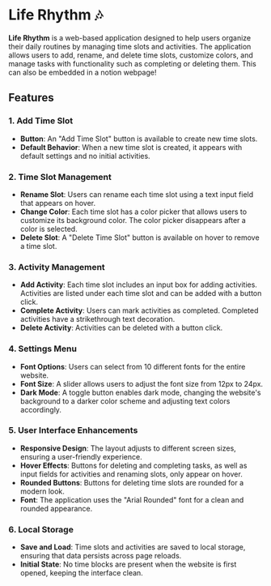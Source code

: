 # Life Rhythm 🎶 

**Life Rhythm** is a web-based application designed to help users organize their daily routines by managing time slots and activities. The application allows users to add, rename, and delete time slots, customize colors, and manage tasks with functionality such as completing or deleting them. This can also be embedded in a notion webpage!

## Features

### 1. Add Time Slot
   - **Button**: An "Add Time Slot" button is available to create new time slots.
   - **Default Behavior**: When a new time slot is created, it appears with default settings and no initial activities.

### 2. Time Slot Management
   - **Rename Slot**: Users can rename each time slot using a text input field that appears on hover.
   - **Change Color**: Each time slot has a color picker that allows users to customize its background color. The color picker disappears after a color is selected.
   - **Delete Slot**: A "Delete Time Slot" button is available on hover to remove a time slot.

### 3. Activity Management
   - **Add Activity**: Each time slot includes an input box for adding activities. Activities are listed under each time slot and can be added with a button click.
   - **Complete Activity**: Users can mark activities as completed. Completed activities have a strikethrough text decoration.
   - **Delete Activity**: Activities can be deleted with a button click.

### 4. Settings Menu
   - **Font Options**: Users can select from 10 different fonts for the entire website.
   - **Font Size**: A slider allows users to adjust the font size from 12px to 24px.
   - **Dark Mode**: A toggle button enables dark mode, changing the website's background to a darker color scheme and adjusting text colors accordingly.

### 5. User Interface Enhancements
   - **Responsive Design**: The layout adjusts to different screen sizes, ensuring a user-friendly experience.
   - **Hover Effects**: Buttons for deleting and completing tasks, as well as input fields for activities and renaming slots, only appear on hover.
   - **Rounded Buttons**: Buttons for deleting time slots are rounded for a modern look.
   - **Font**: The application uses the "Arial Rounded" font for a clean and rounded appearance.

### 6. Local Storage
   - **Save and Load**: Time slots and activities are saved to local storage, ensuring that data persists across page reloads.
   - **Initial State**: No time blocks are present when the website is first opened, keeping the interface clean.


